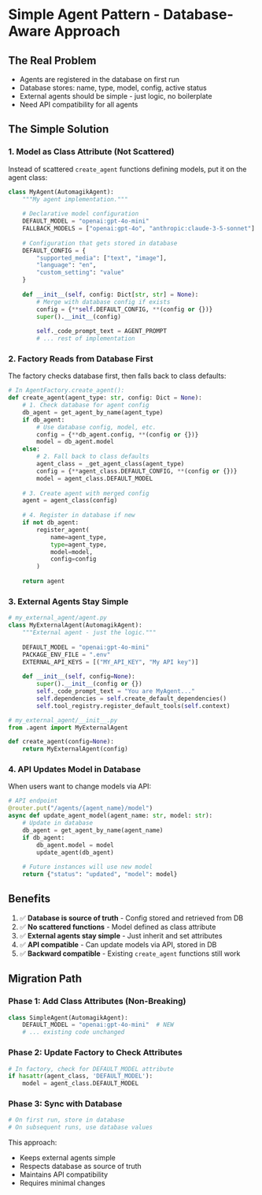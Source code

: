 # Simple Agent Pattern - Database-Aware Approach

## The Real Problem

- Agents are registered in the database on first run
- Database stores: name, type, model, config, active status
- External agents should be simple - just logic, no boilerplate
- Need API compatibility for all agents

## The Simple Solution

### 1. Model as Class Attribute (Not Scattered)

Instead of scattered `create_agent` functions defining models, put it on the agent class:

```python
class MyAgent(AutomagikAgent):
    """My agent implementation."""
    
    # Declarative model configuration
    DEFAULT_MODEL = "openai:gpt-4o-mini"
    FALLBACK_MODELS = ["openai:gpt-4o", "anthropic:claude-3-5-sonnet"]
    
    # Configuration that gets stored in database
    DEFAULT_CONFIG = {
        "supported_media": ["text", "image"],
        "language": "en",
        "custom_setting": "value"
    }
    
    def __init__(self, config: Dict[str, str] = None):
        # Merge with database config if exists
        config = {**self.DEFAULT_CONFIG, **(config or {})}
        super().__init__(config)
        
        self._code_prompt_text = AGENT_PROMPT
        # ... rest of implementation
```

### 2. Factory Reads from Database First

The factory checks database first, then falls back to class defaults:

```python
# In AgentFactory.create_agent():
def create_agent(agent_type: str, config: Dict = None):
    # 1. Check database for agent config
    db_agent = get_agent_by_name(agent_type)
    if db_agent:
        # Use database config, model, etc.
        config = {**db_agent.config, **(config or {})}
        model = db_agent.model
    else:
        # 2. Fall back to class defaults
        agent_class = _get_agent_class(agent_type)
        config = {**agent_class.DEFAULT_CONFIG, **(config or {})}
        model = agent_class.DEFAULT_MODEL
    
    # 3. Create agent with merged config
    agent = agent_class(config)
    
    # 4. Register in database if new
    if not db_agent:
        register_agent(
            name=agent_type,
            type=agent_type,
            model=model,
            config=config
        )
    
    return agent
```

### 3. External Agents Stay Simple

```python
# my_external_agent/agent.py
class MyExternalAgent(AutomagikAgent):
    """External agent - just the logic."""
    
    DEFAULT_MODEL = "openai:gpt-4o-mini"
    PACKAGE_ENV_FILE = ".env"
    EXTERNAL_API_KEYS = [("MY_API_KEY", "My API key")]
    
    def __init__(self, config=None):
        super().__init__(config or {})
        self._code_prompt_text = "You are MyAgent..."
        self.dependencies = self.create_default_dependencies()
        self.tool_registry.register_default_tools(self.context)

# my_external_agent/__init__.py
from .agent import MyExternalAgent

def create_agent(config=None):
    return MyExternalAgent(config)
```

### 4. API Updates Model in Database

When users want to change models via API:

```python
# API endpoint
@router.put("/agents/{agent_name}/model")
async def update_agent_model(agent_name: str, model: str):
    # Update in database
    db_agent = get_agent_by_name(agent_name)
    if db_agent:
        db_agent.model = model
        update_agent(db_agent)
    
    # Future instances will use new model
    return {"status": "updated", "model": model}
```

## Benefits

1. ✅ **Database is source of truth** - Config stored and retrieved from DB
2. ✅ **No scattered functions** - Model defined as class attribute
3. ✅ **External agents stay simple** - Just inherit and set attributes
4. ✅ **API compatible** - Can update models via API, stored in DB
5. ✅ **Backward compatible** - Existing `create_agent` functions still work

## Migration Path

### Phase 1: Add Class Attributes (Non-Breaking)
```python
class SimpleAgent(AutomagikAgent):
    DEFAULT_MODEL = "openai:gpt-4o-mini"  # NEW
    # ... existing code unchanged
```

### Phase 2: Update Factory to Check Attributes
```python
# In factory, check for DEFAULT_MODEL attribute
if hasattr(agent_class, 'DEFAULT_MODEL'):
    model = agent_class.DEFAULT_MODEL
```

### Phase 3: Sync with Database
```python
# On first run, store in database
# On subsequent runs, use database values
```

This approach:
- Keeps external agents simple
- Respects database as source of truth
- Maintains API compatibility
- Requires minimal changes
